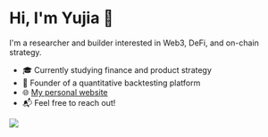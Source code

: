 # Hi, I'm Yujia 👋

I'm a researcher and builder interested in Web3, DeFi, and on-chain strategy.

- 🎓 Currently studying finance and product strategy  
- 🧠 Founder of a quantitative backtesting platform  
- 🌐 [My personal website](https://yujiahuang.vercel.app)  
- 📬 Feel free to reach out!

<!-- Visitor counter (optional) -->
![](https://komarev.com/ghpvc/?username=yujiahuang&style=flat-square)
